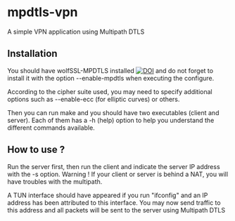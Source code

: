 # mpdtls-vpn

A simple VPN application using Multipath DTLS


## Installation

You should have wolfSSL-MPDTLS installed [![DOI](https://zenodo.org/badge/13220/MultipathDTLS/wolfssl-mpdtls.svg)](http://dx.doi.org/10.5281/zenodo.17919)
and do not forget to install it with the option --enable-mpdtls when executing the configure.

According to the cipher suite used, you may need to specify additional options such as --enable-ecc (for elliptic curves) or others.

Then you can run make and you should have two executables (client and server). Each of them has a -h (help) option to help you understand the different commands available.

## How to use ?

Run the server first, then run the client and indicate the server IP address with the -s option. 
Warning ! If your client or server is behind a NAT, you will have troubles with the multipath.

A TUN interface should have appeared if you run "ifconfig" and an IP address has been attributed  to this interface. You may now send traffic to this address and all packets will be sent to the server using Multipath DTLS
